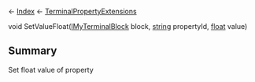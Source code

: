 ← [Index](Api-Index) ← [TerminalPropertyExtensions](Sandbox.ModAPI.Interfaces.TerminalPropertyExtensions)

void SetValueFloat([IMyTerminalBlock](Sandbox.ModAPI.Ingame.IMyTerminalBlock) block, [string](System.String) propertyId, [float](System.Single) value)

## Summary

Set float value of property

